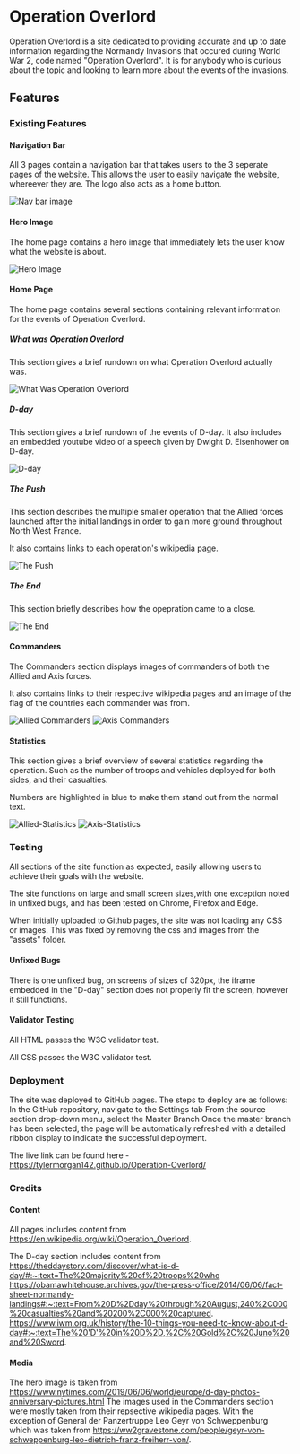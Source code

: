 # Operation Overlord
Operation Overlord is a site dedicated to providing accurate and up to date information regarding the Normandy Invasions that occured during World War 2, code named "Operation Overlord". It is for anybody who is curious about the topic and looking to learn more about the events of the invasions. 

## Features

### Existing Features

#### Navigation Bar
All 3 pages contain a navigation bar that takes users to the 3 seperate pages of the website.
This allows the user to easily navigate the website, whereever they are.
The logo also acts as a home button.

![Nav bar image](images/nav-bar.png)

#### Hero Image
The home page contains a hero image that immediately lets the user know what the website is about.

![Hero Image](images/hero-image-screenshot.png)

#### Home Page

The home page contains several sections containing relevant information for the events of Operation Overlord.

##### What was Operation Overlord

This section gives a brief rundown on what Operation Overlord actually was.

![What Was Operation Overlord](images/What-Was-screenshot.png)

##### D-day

This section gives a brief rundown of the events of D-day.
It also includes an embedded youtube video of a speech given by Dwight D. Eisenhower on D-day.

![D-day](images/D-day-screenshot.png)

##### The Push

This section describes the multiple smaller operation that the Allied forces launched after the initial landings in order to gain more ground throughout North West France.

It also contains links to each operation's wikipedia page.

![The Push](images/The-Push-screenshot.png)

##### The End

This section briefly describes how the opepration came to a close.

![The End](images/The-End-screenshot.png)

#### Commanders

The Commanders section displays images of commanders of both the Allied and Axis forces.

It also contains links to their respective wikipedia pages and an image of the flag of the countries each commander was from.

![Allied Commanders](images/Allied-Commanders-screenshot.png)
![Axis Commanders](images/Axis-Commanders-screenshot.png)

#### Statistics

This section gives a brief overview of several statistics regarding the operation. Such as the number of troops and vehicles deployed for both sides, and their casualties.

Numbers are highlighted in blue to make them stand out from the normal text.

![Allied-Statistics](images/Allied-Statistics-screenshot.png)
![Axis-Statistics](images/Axis-Statistics-screenshot.png)

### Testing
All sections of the site function as expected, easily allowing users to achieve their goals with the website.

The site functions on large and small screen sizes,with one exception noted in unfixed bugs, and has been tested on Chrome, Firefox and Edge. 

When initially uploaded to Github pages, the site was not loading any CSS or images. This was fixed by removing the css and images from the "assets" folder.

#### Unfixed Bugs
There is one unfixed bug, on screens of sizes of 320px, the iframe embedded in the "D-day" section does not properly fit the screen, however it still functions.

#### Validator Testing

All HTML passes the W3C validator test.

All CSS passes the W3C validator test.

### Deployment
The site was deployed to GitHub pages. The steps to deploy are as follows:
In the GitHub repository, navigate to the Settings tab
From the source section drop-down menu, select the Master Branch
Once the master branch has been selected, the page will be automatically refreshed with a detailed ribbon display to indicate the successful deployment.

The live link can be found here - https://tylermorgan142.github.io/Operation-Overlord/

### Credits

#### Content
All pages includes content from https://en.wikipedia.org/wiki/Operation_Overlord.

The D-day section includes content from 
https://theddaystory.com/discover/what-is-d-day/#:~:text=The%20majority%20of%20troops%20who
https://obamawhitehouse.archives.gov/the-press-office/2014/06/06/fact-sheet-normandy-landings#:~:text=From%20D%2Dday%20through%20August,240%2C000%20casualties%20and%20200%2C000%20captured.
https://www.iwm.org.uk/history/the-10-things-you-need-to-know-about-d-day#:~:text=The%20'D'%20in%20D%2D,%2C%20Gold%2C%20Juno%20and%20Sword.

#### Media
The hero image is taken from 
https://www.nytimes.com/2019/06/06/world/europe/d-day-photos-anniversary-pictures.html
The images used in the Commanders section were mostly taken from their repsective wikipedia pages. With the exception of General der Panzertruppe Leo Geyr von Schweppenburg which was taken from 
https://ww2gravestone.com/people/geyr-von-schweppenburg-leo-dietrich-franz-freiherr-von/.